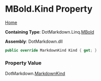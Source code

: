 # MBold\.Kind Property

[Home](../../../../README.md)

**Containing Type**: DotMarkdown\.Linq\.[MBold](../README.md)

**Assembly**: DotMarkdown\.dll

```csharp
public override MarkdownKind Kind { get; }
```

### Property Value

DotMarkdown\.[MarkdownKind](../../../MarkdownKind/README.md)

